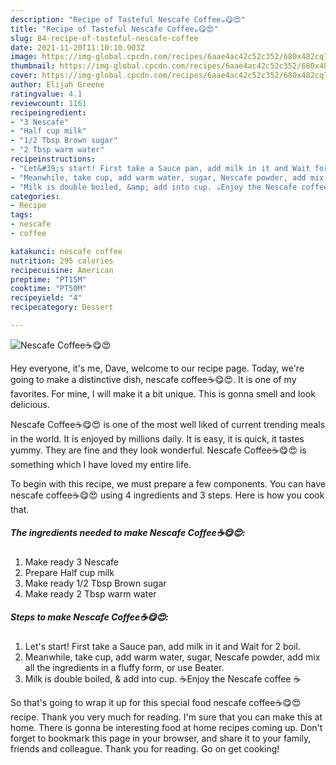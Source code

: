 ```yaml
---
description: "Recipe of Tasteful Nescafe Coffee☕😋😍"
title: "Recipe of Tasteful Nescafe Coffee☕😋😍"
slug: 84-recipe-of-tasteful-nescafe-coffee
date: 2021-11-20T11:10:10.903Z
image: https://img-global.cpcdn.com/recipes/6aae4ac42c52c352/680x482cq70/nescafe-coffee☕😋😍-recipe-main-photo.jpg
thumbnail: https://img-global.cpcdn.com/recipes/6aae4ac42c52c352/680x482cq70/nescafe-coffee☕😋😍-recipe-main-photo.jpg
cover: https://img-global.cpcdn.com/recipes/6aae4ac42c52c352/680x482cq70/nescafe-coffee☕😋😍-recipe-main-photo.jpg
author: Elijah Greene
ratingvalue: 4.1
reviewcount: 1161
recipeingredient:
- "3 Nescafe"
- "Half cup milk"
- "1/2 Tbsp Brown sugar"
- "2 Tbsp warm water"
recipeinstructions:
- "Let&#39;s start! First take a Sauce pan, add milk in it and Wait for 2 boil."
- "Meanwhile, take cup, add warm water, sugar, Nescafe powder, add mix all the ingredients in a fluffy form, or use Beater."
- "Milk is double boiled, &amp; add into cup. ☕Enjoy the Nescafe coffee ☕"
categories:
- Recipe
tags:
- nescafe
- coffee

katakunci: nescafe coffee 
nutrition: 295 calories
recipecuisine: American
preptime: "PT15M"
cooktime: "PT50M"
recipeyield: "4"
recipecategory: Dessert

---
```



![Nescafe Coffee☕😋😍](https://img-global.cpcdn.com/recipes/6aae4ac42c52c352/680x482cq70/nescafe-coffee☕😋😍-recipe-main-photo.jpg)

Hey everyone, it's me, Dave, welcome to our recipe page. Today, we're going to make a distinctive dish, nescafe coffee☕😋😍. It is one of my favorites. For mine, I will make it a bit unique. This is gonna smell and look delicious.

Nescafe Coffee☕😋😍 is one of the most well liked of current trending meals in the world. It is enjoyed by millions daily. It is easy, it is quick, it tastes yummy. They are fine and they look wonderful. Nescafe Coffee☕😋😍 is something which I have loved my entire life.




To begin with this recipe, we must prepare a few components. You can have nescafe coffee☕😋😍 using 4 ingredients and 3 steps. Here is how you cook that.

<!--inarticleads1-->

##### The ingredients needed to make Nescafe Coffee☕😋😍:

1. Make ready 3 Nescafe
1. Prepare Half cup milk
1. Make ready 1/2 Tbsp Brown sugar
1. Make ready 2 Tbsp warm water




<!--inarticleads2-->

##### Steps to make Nescafe Coffee☕😋😍:

1. Let&#39;s start! First take a Sauce pan, add milk in it and Wait for 2 boil.
1. Meanwhile, take cup, add warm water, sugar, Nescafe powder, add mix all the ingredients in a fluffy form, or use Beater.
1. Milk is double boiled, &amp; add into cup. ☕Enjoy the Nescafe coffee ☕




So that's going to wrap it up for this special food nescafe coffee☕😋😍 recipe. Thank you very much for reading. I'm sure that you can make this at home. There is gonna be interesting food at home recipes coming up. Don't forget to bookmark this page in your browser, and share it to your family, friends and colleague. Thank you for reading. Go on get cooking!
